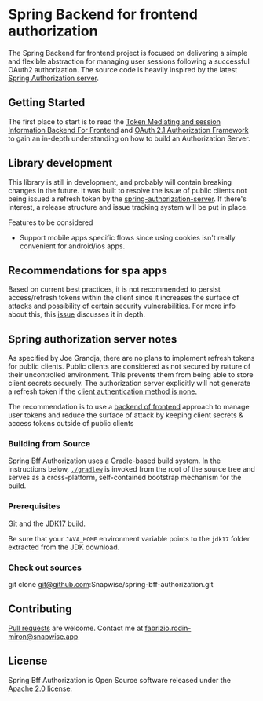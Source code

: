 # Spring Backend for frontend authorization

The Spring Backend for frontend project is focused on delivering a simple and flexible abstraction for managing user sessions following 
a successful OAuth2 authorization. The source code is heavily inspired by the latest [Spring Authorization server](https://github.com/spring-projects/spring-authorization-server).

## Getting Started
The first place to start is to read the [Token Mediating and session Information Backend For Frontend](https://datatracker.ietf.org/doc/html/draft-bertocci-oauth2-tmi-bff-01)
and [OAuth 2.1 Authorization Framework](https://datatracker.ietf.org/doc/html/draft-ietf-oauth-v2-1-07) to gain an in-depth understanding on how to build an Authorization Server.

## Library development

This library is still in development, and probably will contain breaking changes in the future. It was built to resolve the issue of public clients not being issued
a refresh token by the [spring-authorization-server](https://github.com/spring-projects/spring-authorization-server). If there's interest, a release structure and issue tracking system
will be put in place.

Features to be considered

* Support mobile apps specific flows since using cookies isn't really convenient for android/ios apps.

## Recommendations for spa apps

Based on current best practices, it is not recommended to persist access/refresh tokens within the client
since it increases the surface of attacks and possibility of certain security vulnerabilities. For more info about this,
this [issue](https://github.com/spring-projects/spring-authorization-server/issues/297) discusses it in depth.

## Spring authorization server notes 

As specified by Joe Grandja, there are no plans to implement refresh tokens for public clients. Public clients are considered as not secured by nature of their uncontrolled environment.
This prevents them from being able to store client secrets securely. The authorization server explicitly will not generate a 
refresh token if the [client authentication method is none.](https://github.com/spring-projects/spring-authorization-server/blob/917988134765d297ec1be022d4fc3201c01c09fc/oauth2-authorization-server/src/main/java/org/springframework/security/oauth2/server/authorization/authentication/OAuth2AuthorizationCodeAuthenticationProvider.java#L189)

The recommendation is to use a [backend of frontend](https://samnewman.io/patterns/architectural/bff/) approach to manage user tokens and reduce the 
surface of attack by keeping client secrets & access tokens outside of public clients

### Building from Source
Spring Bff Authorization uses a [Gradle](https://gradle.org)-based build system.
In the instructions below, [`./gradlew`](https://vimeo.com/34436402) is invoked from the root of the source tree and serves as
a cross-platform, self-contained bootstrap mechanism for the build.

### Prerequisites
[Git](https://help.github.com/set-up-git-redirect) and the [JDK17 build](https://www.oracle.com/technetwork/java/javase/downloads).

Be sure that your `JAVA_HOME` environment variable points to the `jdk17` folder extracted from the JDK download.
 
### Check out sources
git clone git@github.com:Snapwise/spring-bff-authorization.git

## Contributing
[Pull requests](https://help.github.com/articles/creating-a-pull-request) are welcome. Contact me at [fabrizio.rodin-miron@snapwise.app](mailto:fabrizio.rodin-miron@snapwise.app?subject=[Github]%20Spring-bff-authorization)

## License
Spring Bff Authorization is Open Source software released under the
[Apache 2.0 license](https://www.apache.org/licenses/LICENSE-2.0.html).
